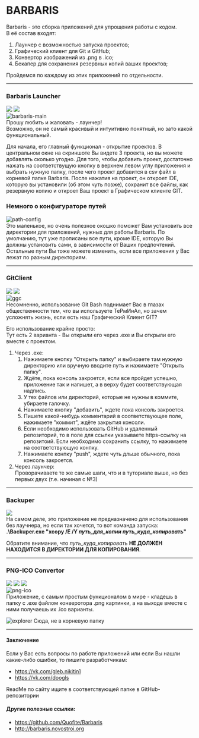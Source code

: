 # BARBARIS

Barbaris - это сборка приложений для упрощения работы с кодом.<br>
В её состав входят: 
1) Лаунчер с возможностью запуска проектов;
2) Графический клиент для Git и GitHub;
3) Конвертор изображений из .png в .ico;
4) Бекапер для сохранения резервных копий ваших проектов;

Пройдемся по каждому из этих приложений по отдельности.

<hr>

### Barbaris Launcher
![](https://img.shields.io/badge/Code-JavaScript-informational?style=flat-square&logo=javascript&logoColor=white&color=5194f0)
![](https://img.shields.io/badge/Framework-Electron.js-informational?style=flat-square&logo=electron&logoColor=white&color=5194f0)<br>
![barbaris-main](https://sun9-25.userapi.com/impg/SBhKB7JnDtNxbBpJhk8scJ3bSNyCJxghmPDpOQ/0riemIjnEv8.jpg?size=1381x571&quality=96&sign=ab123b6eaefcde4cf9e9c28cfbf520be&type=album)<br>
Прошу любить и жаловать - лаунчер!<br>
Возможно, он не самый красивый и интуитивно понятный, но зато какой функциональный.<br>

Для начала, его главный функционал - открытие проектов. В центральном окне на скриншоте Вы видете 3 проекта,
но вы можете добавлять сколько угодно. Для того, чтобы добавить проект, достаточно нажать на соответствущую
кнопку в верхнем левом углу приложения и выбрать нужную папку, после чего проект добавится в csv файл в корневой
папке Barbaris. После нажатия на проект, он откроет IDE, которую вы установили (об этом чуть позже), сохранит все файлы, как резервную копию и откроет Ваш проект в Графическом клиенте GIT.

### Немного о конфигураторе путей
![path-config](https://sun9-88.userapi.com/impg/-lggmQvuQGhIgl6riQ6s8P1h-YudqKUnFumGIQ/YGZhR14v3aQ.jpg?size=692x493&quality=96&sign=cae9ccb5a7afe8aa0bcc5a15a72b247a&type=album)<br>
Это маленькое, но очень полезное окошко поможет Вам установить все директории для приложений, нужных для
работы Barbaris. По умолчанию, тут уже прописаны все пути, кроме IDE, которую Вы должны установить сами, в
зависимости от Ваших предпочтений. Остальные пути Вы тоже можете изменить, если все приложения у Вас лежат
по разным директориям.

<hr>

### GitClient
![](https://img.shields.io/badge/Code-CSharp-informational?style=flat-square&logo=csharp&logoColor=white&color=5194f0)
![](https://img.shields.io/badge/Framework-WPF-informational?style=flat-square&logo=windows&logoColor=white&color=5194f0)<br>
![ggc](https://sun9-55.userapi.com/impg/CagoimG78QsSGWF9Wc2CVSM6nnU-u1DM0WEv0w/zY4sYgfWkRk.jpg?size=901x706&quality=96&sign=31a4d0fcdff259be1afd9fcd0f8c1ce0&type=album)<br>
Несомненно, использование Git Bash поднимает Вас в глазах общественности тем, что вы используете ТеРмИнАл,
но зачем усложнять жизнь, если есть наш Графический Клиент GIT?

Его использование крайне просто:<br>
Тут есть 2 варианта - Вы открыли его через .exe и Вы открыли его вместе с проектом.
1) Через .exe:
    1) Нажимаете кнопку "Открыть папку" и выбираете там нужную директорию или вручную вводите путь и
    нажимаете "Открыть папку".
    2) Ждёте, пока консоль закроется, если все пройдет успешно, приложение так и напишет, а в верху будет
    соответствующая надпись.
    3) У тех файлов или директорий, которые не нужны в коммите, убираете галочку.
    4) Нажимаете кнопку "добавить", ждете пока консоль закроется.
    5) Пишете какой-нибудь комментарий в соответствующее поле, нажимаете "коммит", ждёте закрытия консоли.
    6) Если необходимо использовать GitHub и удаленный репозиторий, то в поле для ссылки указываете https-ссылку на репозитоий. Если необходимо сохранить ссылку, то нажимаете на соответствующую конпку.
    7) Нажимаете конпку "push", ждете чуть дльше обычного, пока консоль закроется.
2) Через лаунчер:<br>
    Проворачиваете те же самые шаги, что и в туториале выше, но без первых двух (т.е. начиная с №3)
    
<hr>

### Backuper
![](https://img.shields.io/badge/Code-C++-informational?style=flat-square&logo=cplusplus&logoColor=white&color=5194f0)<br>
На самом деле, это приложение не предназначено для использования без лаучнера, но если так хочется, то вот команда
запуска: <b>.\Backuper.exe "xcopy /E /Y *путь_для_копии* *путь_куда_копировать*"</b>

Обратите внимание, что *путь_куда_копировать* <b>НЕ ДОЛЖЕН НАХОДИТСЯ В ДИРЕКТОРИИ ДЛЯ КОПИРОВАНИЯ</b>.

<hr>

### PNG-ICO Convertor
![](https://img.shields.io/badge/Code-Python-informational?style=flat-square&logo=python&logoColor=white&color=5194f0)
![](https://img.shields.io/badge/Library-Pillow-informational?style=flat-square&logo=python&logoColor=white&color=5194f0)
![](https://img.shields.io/badge/Framework-Tkinter-informational?style=flat-square&logo=windows&logoColor=white&color=5194f0)<br>
![png-ico](https://sun9-78.userapi.com/impg/QgLVlsTWX8H6B1dA7wT3veyO14qwrwE5mtqzmg/AD6FRVMOdJQ.jpg?size=295x273&quality=96&sign=0751c99e645360616380db4f3c9e7d5d&type=album)<br>
Приложение, с самым простым функционалом в мире - кладешь в папку с .exe файлом конверотора .png картинки,
а на выходе вместе с ними получаешь их .ico варианты.

![explorer](https://sun9-45.userapi.com/impg/iJUppd27J0V1cIiGcZp-EzfNMEYE43ApELcV3A/hDEBFIOhGas.jpg?size=619x374&quality=96&sign=7e2749ffd479c6dbc968b3e894a860d3&type=album, "вот эта папка") Сюда, не в корневую папку

<hr>

#### Заключение
Если у Вас есть вопросы по работе приложений или если Вы нашли какие-либо ошибки, то пишите разработчикам:
- https://vk.com/gleb.nikitin1
- https://vk.com/doogls

ReadMe по сайту ищите в соответствующей папке в GitHub-репозитории

#### Другие полезные ссылки:
- https://github.com/Quofite/Barbaris
- http://barbaris.novostroi.org
